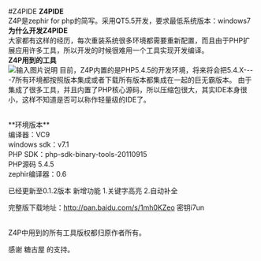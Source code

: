 
#Z4PIDE
**Z4PIDE**<br>
Z4P是zephir for php的简写。采用QT5.5开发，要求最低系统版本：windows7<br>
**为什么开发Z4PIDE**<br>
大家都有这样的经历，每次重装系统很多环境都需要重新配置，而且由于PHP扩展应用许多工具，所以开发的时候很难用一个工具实现开发编译。<br>
**Z4P用到的工具**<br>
![输入图片说明](http://git.oschina.net/uploads/images/2016/0218/170915_0d081031_2158.png "在这里输入图片标题")
目前，Z4P内置的是PHP5.4.5的开发环境，将来将会把5.4.X----7所有环境都按照版本集成或者下载所有版本都集成在一起的巨无霸版本。
由于集成了很多工具，并且内置了PHP核心源码，所以压缩包很大，其实IDE本身很小，这样不知道是否可以称作轻量级的IDE了。<br>


<br>
**环境版本**<br>
编译器：VC9<br>
windows sdk：v7.1<br>
PHP SDK：php-sdk-binary-tools-20110915<br>
PHP源码 5.4.5<br>
zephir编译器：0.6<br>


已经更新至0.1.2版本
新增功能
1.关键字高亮
2.自动补全

完整版下载地址：http://pan.baidu.com/s/1mh0KZeo 密钥i7un


<br>
Z4P中用到的所有工具版权都归原作者所有。




感谢 糖古屋 的支持。